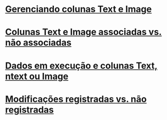 # [Gerenciando colunas Text e Image](managing-text-and-image-columns.md)

# [Colunas Text e Image associadas vs. não associadas](bound-vs-unbound-text-and-image-columns.md)
# [Dados em execução e colunas Text, ntext ou Image](data-at-execution-and-text-ntext-or-image-columns.md)
# [Modificações registradas vs. não registradas](logged-vs-unlogged-modifications.md)
